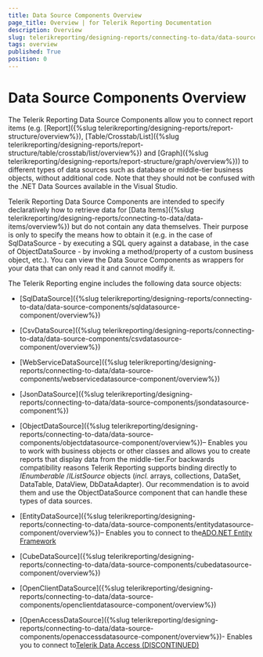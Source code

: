 ```yaml
---
title: Data Source Components Overview
page_title: Overview | for Telerik Reporting Documentation
description: Overview
slug: telerikreporting/designing-reports/connecting-to-data/data-source-components/overview
tags: overview
published: True
position: 0
---
```


# Data Source Components Overview



The Telerik Reporting Data Source Components allow you to connect report items (e.g. [Report]({%slug telerikreporting/designing-reports/report-structure/overview%}), [Table/Crosstab/List]({%slug telerikreporting/designing-reports/report-structure/table/crosstab/list/overview%}) and [Graph]({%slug telerikreporting/designing-reports/report-structure/graph/overview%})) to      	different types of data sources such as database or middle-tier business objects, without additional code. Note that they should not be confused with the .NET Data Sources available in the Visual Studio.

Telerik Reporting Data Source Components are intended to specify declaratively how to retrieve data for [Data Items]({%slug telerikreporting/designing-reports/connecting-to-data/data-items/overview%})      	but do not contain any data themselves. Their purpose is only to specify the means how to obtain it (e.g. in the case of SqlDataSource -      	by executing a SQL query against a database, in the case of ObjectDataSource - by invoking a method/property of a custom business     	object, etc.). You can view the Data Source Components as wrappers for your data that can only read it and cannot modify it.

The Telerik Reporting engine includes the following data source objects:

* [SqlDataSource]({%slug telerikreporting/designing-reports/connecting-to-data/data-source-components/sqldatasource-component/overview%})

* [CsvDataSource]({%slug telerikreporting/designing-reports/connecting-to-data/data-source-components/csvdatasource-component/overview%})

* [WebServiceDataSource]({%slug telerikreporting/designing-reports/connecting-to-data/data-source-components/webservicedatasource-component/overview%})

* [JsonDataSource]({%slug telerikreporting/designing-reports/connecting-to-data/data-source-components/jsondatasource-component%})

* [ObjectDataSource]({%slug telerikreporting/designing-reports/connecting-to-data/data-source-components/objectdatasource-component/overview%})– Enables you to work
    with business objects or other classes and allows you to create reports that display data from the middle-tier.For backwards compatibility reasons Telerik Reporting supports binding directly to *IEnumberable* /*IListSource*  objects (*incl.*  arrays, collections, DataSet, DataTable, DataView, DbDataAdapter).     Our recommendation is to avoid them and use the ObjectDataSource component that can handle these types of data sources.     

* [EntityDataSource]({%slug telerikreporting/designing-reports/connecting-to-data/data-source-components/entitydatasource-component/overview%})– Enables you to connect to the[ADO.NET Entity Framework](http://msdn.microsoft.com/en-us/library/bb399572.aspx)

* [CubeDataSource]({%slug telerikreporting/designing-reports/connecting-to-data/data-source-components/cubedatasource-component/overview%})

* [OpenClientDataSource]({%slug telerikreporting/designing-reports/connecting-to-data/data-source-components/openclientdatasource-component/overview%})

* [OpenAccessDataSource]({%slug telerikreporting/designing-reports/connecting-to-data/data-source-components/openaccessdatasource-component/overview%})- Enables you to connect to[Telerik Data Access (DISCONTINUED)](http://www.telerik.com/data-access)
